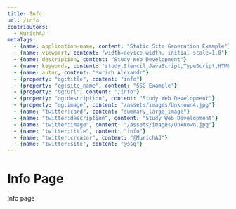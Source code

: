 ```yaml
---
title: Info
url: /info
contributors:
  - MurichAJ
metaTags: 
  - {name: application-name, content: "Static Site Generation Example"}
  - {name: viewport, content: "width=device-width, initial-scale=1.0"}
  - {name: description, content: "Study Web Development"}
  - {name: keywords, content: "study,Stencil,JavaScript,TypeScript,HTML,SSG"}
  - {name: autor, content: "Murich Alexandr"}
  - {property: "og:title", content: "info"}
  - {property: "og:site_name", content: "SSG Example"}
  - {property: "og:url", content: "/info"}
  - {property: "og:description", content: "Study Web Development"}
  - {property: "og:image", content: "/assets/images/Unknown4.jpg"}
  - {name: "twitter:card", content: "summary_large_image"}
  - {name: "twitter:description", content: "Study Web Development"}
  - {name: "twitter:image", content: "/assets/images/Unknown.jpg"}
  - {name: "twitter:title", content: "info"}
  - {name: "twitter:creator", content: "@MurichAJ"}
  - {name: "twitter:site", content: "@ssg"}
---
```


# Info Page

Info page